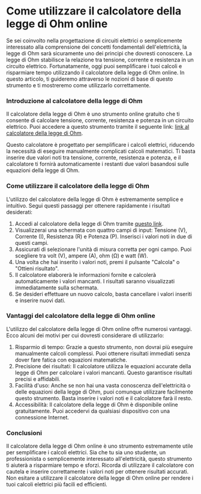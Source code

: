 Come utilizzare il calcolatore della legge di Ohm online
========================================================

Se sei coinvolto nella progettazione di circuiti elettrici o semplicemente interessato alla comprensione dei concetti fondamentali dell'elettricità, la legge di Ohm sarà sicuramente uno dei principi che dovresti conoscere. La legge di Ohm stabilisce la relazione tra tensione, corrente e resistenza in un circuito elettrico. Fortunatamente, oggi puoi semplificare i tuoi calcoli e risparmiare tempo utilizzando il calcolatore della legge di Ohm online. In questo articolo, ti guideremo attraverso le nozioni di base di questo strumento e ti mostreremo come utilizzarlo correttamente.

### Introduzione al calcolatore della legge di Ohm

Il calcolatore della legge di Ohm è uno strumento online gratuito che ti consente di calcolare tensione, corrente, resistenza e potenza in un circuito elettrico. Puoi accedere a questo strumento tramite il seguente link: [link al calcolatore della legge di Ohm](https://www.onlinecalculatorsfree.com/it/tools/ohms-law-calculator.html).

Questo calcolatore è progettato per semplificare i calcoli elettrici, riducendo la necessità di eseguire manualmente complicati calcoli matematici. Ti basta inserire due valori noti tra tensione, corrente, resistenza e potenza, e il calcolatore ti fornirà automaticamente i restanti due valori basandosi sulle equazioni della legge di Ohm.

### Come utilizzare il calcolatore della legge di Ohm

L'utilizzo del calcolatore della legge di Ohm è estremamente semplice e intuitivo. Segui questi passaggi per ottenere rapidamente i risultati desiderati:

1. Accedi al calcolatore della legge di Ohm tramite [questo link](https://www.onlinecalculatorsfree.com/it/tools/ohms-law-calculator.html).
2. Visualizzerai una schermata con quattro campi di input: Tensione (V), Corrente (I), Resistenza (R) e Potenza (P). Inserisci i valori noti in due di questi campi.
3. Assicurati di selezionare l'unità di misura corretta per ogni campo. Puoi scegliere tra volt (V), ampere (A), ohm (Ω) e watt (W).
4. Una volta che hai inserito i valori noti, premi il pulsante "Calcola" o "Ottieni risultato".
5. Il calcolatore elaborerà le informazioni fornite e calcolerà automaticamente i valori mancanti. I risultati saranno visualizzati immediatamente sulla schermata.
6. Se desideri effettuare un nuovo calcolo, basta cancellare i valori inseriti e inserire nuovi dati.

### Vantaggi del calcolatore della legge di Ohm online

L'utilizzo del calcolatore della legge di Ohm online offre numerosi vantaggi. Ecco alcuni dei motivi per cui dovresti considerare di utilizzarlo:

1. Risparmio di tempo: Grazie a questo strumento, non dovrai più eseguire manualmente calcoli complessi. Puoi ottenere risultati immediati senza dover fare fatica con equazioni matematiche.
2. Precisione dei risultati: Il calcolatore utilizza le equazioni accurate della legge di Ohm per calcolare i valori mancanti. Questo garantisce risultati precisi e affidabili.
3. Facilità d'uso: Anche se non hai una vasta conoscenza dell'elettricità o delle equazioni della legge di Ohm, puoi comunque utilizzare facilmente questo strumento. Basta inserire i valori noti e il calcolatore farà il resto.
4. Accessibilità: Il calcolatore della legge di Ohm è disponibile online gratuitamente. Puoi accedervi da qualsiasi dispositivo con una connessione Internet.

### Conclusioni

Il calcolatore della legge di Ohm online è uno strumento estremamente utile per semplificare i calcoli elettrici. Sia che tu sia uno studente, un professionista o semplicemente interessato all'elettricità, questo strumento ti aiuterà a risparmiare tempo e sforzi. Ricorda di utilizzare il calcolatore con cautela e inserire correttamente i valori noti per ottenere risultati accurati. Non esitare a utilizzare il calcolatore della legge di Ohm online per rendere i tuoi calcoli elettrici più facili ed efficienti.